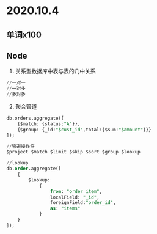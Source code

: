 # 2020.10.4

## 单词x100

## Node

1. 关系型数据库中表与表的几中关系

```sql
//一对一
//一对多
//多对多
```

2. 聚合管道

```sql
db.orders.aggregate([
    {$match: {status:"A"}},
    {$group: {_id:"$cust_id",total:{$sum:"$amount"}}}
]);

//管道操作符
$project $match $limit $skip $sort $group $lookup

//lookup
db.order.aggregate([
    {
    	$lookup:
    		{
    			from: "order_item",
    			localField: "_id",
    			foreignField:"order_id",
    			as: "items"
    		}
    }
]);
```

